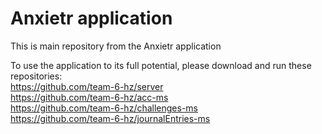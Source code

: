 # Anxietr application
This is main repository from the Anxietr application

To use the application to its full potential, please download and run these repositories: <br>
https://github.com/team-6-hz/server <br>
https://github.com/team-6-hz/acc-ms <br>
https://github.com/team-6-hz/challenges-ms <br>
https://github.com/team-6-hz/journalEntries-ms <br>


